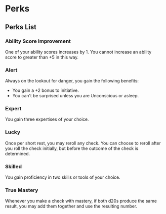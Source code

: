 # Perks

## Perks List

### Ability Score Improvement

One of your ability scores increases by 1. You cannot increase an ability score to greater than +5 in this way.

### Alert

Always on the lookout for danger, you gain the following benefits:

* You gain a +2 bonus to initiative.
* You can't be surprised unless you are Unconscious or asleep.

### Expert

You gain three expertises of your choice.

### Lucky

Once per short rest, you may reroll any check. You can choose to reroll after you roll the check initially, but before the outcome of the check is determined.

### Skilled

You gain proficiency in two skills or tools of your choice.

### True Mastery

Whenever you make a check with mastery, if both d20s produce the same result, you may add them together and use the resulting number.

